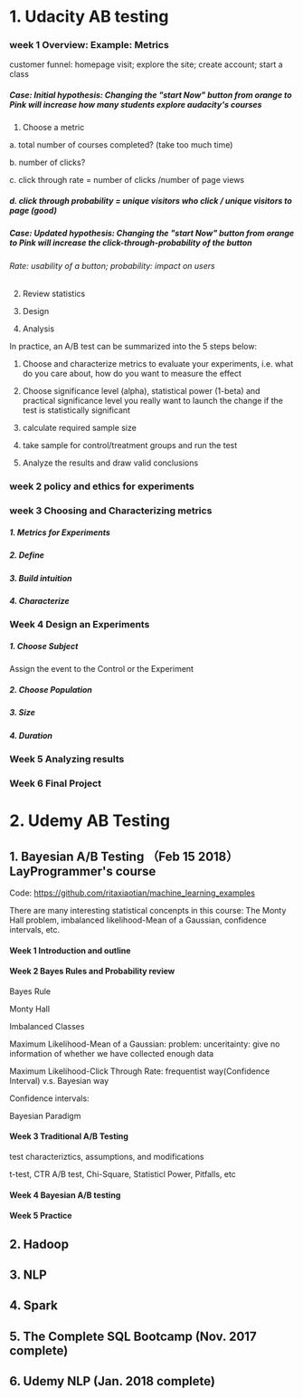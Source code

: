 # 1. Udacity AB testing
### week 1 Overview: Example: Metrics

customer funnel: homepage visit; explore the site; create account; start a class

##### Case: Initial hypothesis: Changing the "start Now" button from orange to Pink will increase how many students explore audacity's courses

1. Choose a metric

a. total number of courses completed? (take too much time) 

b. number of clicks?  

c. click through rate = number of clicks /number of page views

##### d. click through probability = unique visitors who click / unique visitors to page (good)

##### Case: Updated hypothesis: Changing the "start Now" button from orange to Pink will increase the click-through-probability of the button

###### Rate: usability of a button; probability: impact on users

2. Review statistics

3. Design

4. Analysis


In practice, an A/B test can be summarized into the 5 steps below:

1. Choose and characterize metrics to evaluate your experiments, i.e. what do you care about, how do you want to measure the effect

2. Choose significance level (alpha), statistical power (1-beta) and practical significance level you really want to launch the change if the test is statistically significant

3. calculate required sample size

4. take sample for control/treatment groups and run the test

5. Analyze the results and draw valid conclusions

### week 2 policy and ethics for experiments


### week 3 Choosing and Characterizing metrics

##### 1. Metrics for Experiments
##### 2. Define
##### 3. Build intuition
##### 4. Characterize

### Week 4 Design an Experiments

##### 1. Choose Subject
Assign the event to the Control or the Experiment
##### 2. Choose Population
##### 3. Size
##### 4. Duration

### Week 5 Analyzing results

### Week 6 Final Project


# 2. Udemy AB Testing

## 1. Bayesian A/B Testing （Feb 15 2018）LayProgrammer's course

Code: https://github.com/ritaxiaotian/machine_learning_examples

There are many interesting statistical concenpts in this course: The Monty Hall problem, imbalanced likelihood-Mean of a Gaussian, confidence intervals, etc.
#### Week 1 Introduction and outline
#### Week 2 Bayes Rules and Probability review
Bayes Rule

Monty Hall

Imbalanced Classes

Maximum Likelihood-Mean of a Gaussian: problem: unceritainty: give no information of whether we have collected enough data

Maximum Likelihood-Click Through Rate: frequentist way(Confidence Interval) v.s. Bayesian way

Confidence intervals:

Bayesian Paradigm

#### Week 3 Traditional A/B Testing
test characteriztics, assumptions, and modifications

t-test, CTR A/B test, Chi-Square, Statisticl Power, Pitfalls, etc

#### Week 4 Bayesian A/B testing
#### Week 5 Practice
## 2. Hadoop
## 3. NLP
## 4. Spark
## 5. The Complete SQL Bootcamp (Nov. 2017 complete)
## 6. Udemy NLP (Jan. 2018 complete)
